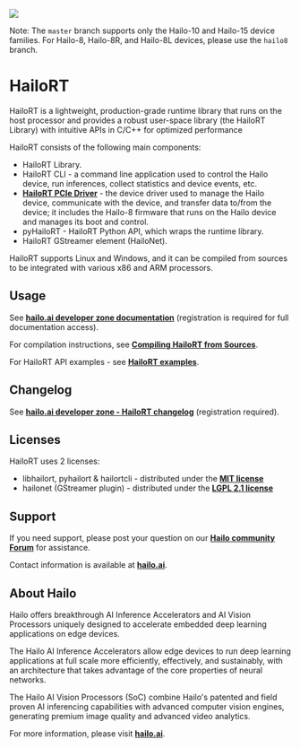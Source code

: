 <p align="left">
  <img src=".hailort.jpg" />
</p>

Note: The `master` branch supports only the Hailo-10 and Hailo-15 device families. For Hailo-8, Hailo-8R, and Hailo-8L devices, please use the `hailo8` branch.

# HailoRT #

HailoRT is a lightweight, production-grade runtime library that runs on the host processor and provides a robust
user-space library (the HailoRT Library) with intuitive APIs in C/C++ for optimized performance

HailoRT consists of the following main components:
- HailoRT Library.
- HailoRT CLI - a command line application used to control the Hailo device, run inferences, collect statistics and device events, etc.
- [**HailoRT PCIe Driver**](https://github.com/hailo-ai/hailort-drivers) - the device driver used to manage the Hailo device, communicate with the device,
and transfer data to/from the device; it includes the Hailo-8 firmware that runs on the Hailo device and manages its boot and control.
- pyHailoRT - HailoRT Python API, which wraps the runtime library.
- HailoRT GStreamer element (HailoNet).

HailoRT supports Linux and Windows, and it can be compiled from sources to be integrated with various x86 and ARM processors.

## Usage

See [**hailo.ai developer zone documentation**](https://hailo.ai/developer-zone/documentation/hailort/latest/) (registration is required for  full documentation access).

For compilation instructions, see  [**Compiling HailoRT from Sources**](https://hailo.ai/developer-zone/documentation/hailort/latest/?sp_referrer=install/install.html#compiling-from-sources).

For HailoRT API examples - see [**HailoRT examples**](https://github.com/hailo-ai/hailort/tree/master/hailort/libhailort/examples).

## Changelog

See [**hailo.ai developer zone - HailoRT changelog**](https://hailo.ai/developer-zone/documentation/hailort/latest/?sp_referrer=changelog/changelog.html) (registration required).

## Licenses

HailoRT uses 2 licenses:
- libhailort, pyhailort & hailortcli - distributed under the [**MIT license**](https://opensource.org/licenses/MIT)
- hailonet (GStreamer plugin) - distributed under the [**LGPL 2.1 license**](https://www.gnu.org/licenses/old-licenses/lgpl-2.1.txt)

## Support

If you need support, please post your question on our [**Hailo community Forum**](https://community.hailo.ai/) for assistance.

Contact information is available at [**hailo.ai**](https://hailo.ai/contact-us/).

## About Hailo

Hailo offers breakthrough AI Inference Accelerators and AI Vision Processors uniquely designed to accelerate embedded deep learning applications on edge devices.

The Hailo AI Inference Accelerators allow edge devices to run deep learning applications at full scale more efficiently, effectively, and sustainably, with an architecture that takes advantage of the core properties of neural networks.

The Hailo AI Vision Processors (SoC) combine Hailo's patented and field proven AI inferencing capabilities with advanced computer vision engines, generating premium image quality and advanced video analytics.

For more information, please visit [**hailo.ai**](https://hailo.ai/).